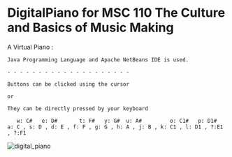 # DigitalPiano for MSC 110 The Culture and Basics of Music Making

A Virtual Piano :

    Java Programming Language and Apache NetBeans IDE is used.
    
    - - - - - - - - - - - - - - - - - - - - 

    Buttons can be clicked using the cursor 
    
    or
    
    They can be directly pressed by your keyboard
    
       w: C#   e: D#       t: F#   y: G#  u: A#         o: C1#   p: D1#
    a: C , s: D , d: E , f: F , g: G , h: A , j: B , k: C1 , l: D1 , ?:E1 , ?:F1

![digital_piano](https://user-images.githubusercontent.com/48119937/147510866-98c0c42d-dcbc-4c90-a661-104e88640f04.png)
